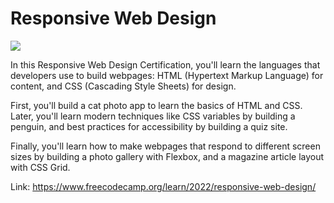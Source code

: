<h1>Responsive Web Design</h1>
<img src="[http://www.w3.org/2000/svg](https://img.freepik.com/psd-gratuitas/tablet-e-laptop-em-fundo-transparente_125540-2341.jpg?w=740&t=st=1709500288~exp=1709500888~hmac=a67f77aa09e0cbb6a84279896d8edd997e0d693964ae26e956ceb5bc81c1f41d)"/>

In this Responsive Web Design Certification, you'll learn the languages that developers use to build webpages: HTML (Hypertext Markup Language) for content, and CSS (Cascading Style Sheets) for design.

First, you'll build a cat photo app to learn the basics of HTML and CSS. Later, you'll learn modern techniques like CSS variables by building a penguin, and best practices for accessibility by building a quiz site.

Finally, you'll learn how to make webpages that respond to different screen sizes by building a photo gallery with Flexbox, and a magazine article layout with CSS Grid.

Link: https://www.freecodecamp.org/learn/2022/responsive-web-design/
